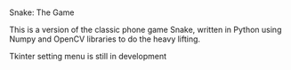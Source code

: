 #
Snake: The Game

This is a version of the classic phone game Snake, written in Python using Numpy and OpenCV libraries to do the heavy lifting.

Tkinter setting menu is still in development
